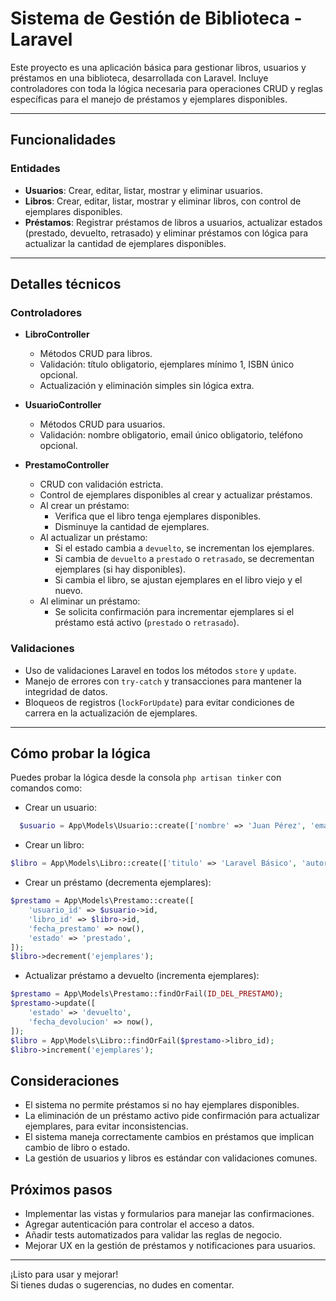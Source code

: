 # Sistema de Gestión de Biblioteca - Laravel

Este proyecto es una aplicación básica para gestionar libros, usuarios y préstamos en una biblioteca, desarrollada con Laravel. Incluye controladores con toda la lógica necesaria para operaciones CRUD y reglas específicas para el manejo de préstamos y ejemplares disponibles.

---

## Funcionalidades

### Entidades

- **Usuarios**: Crear, editar, listar, mostrar y eliminar usuarios.
- **Libros**: Crear, editar, listar, mostrar y eliminar libros, con control de ejemplares disponibles.
- **Préstamos**: Registrar préstamos de libros a usuarios, actualizar estados (prestado, devuelto, retrasado) y eliminar préstamos con lógica para actualizar la cantidad de ejemplares disponibles.

---

## Detalles técnicos

### Controladores

- **LibroController**
  - Métodos CRUD para libros.
  - Validación: título obligatorio, ejemplares mínimo 1, ISBN único opcional.
  - Actualización y eliminación simples sin lógica extra.
  
- **UsuarioController**
  - Métodos CRUD para usuarios.
  - Validación: nombre obligatorio, email único obligatorio, teléfono opcional.
  
- **PrestamoController**
  - CRUD con validación estricta.
  - Control de ejemplares disponibles al crear y actualizar préstamos.
  - Al crear un préstamo:
    - Verifica que el libro tenga ejemplares disponibles.
    - Disminuye la cantidad de ejemplares.
  - Al actualizar un préstamo:
    - Si el estado cambia a `devuelto`, se incrementan los ejemplares.
    - Si cambia de `devuelto` a `prestado` o `retrasado`, se decrementan ejemplares (si hay disponibles).
    - Si cambia el libro, se ajustan ejemplares en el libro viejo y el nuevo.
  - Al eliminar un préstamo:
    - Se solicita confirmación para incrementar ejemplares si el préstamo está activo (`prestado` o `retrasado`).
  
### Validaciones

- Uso de validaciones Laravel en todos los métodos `store` y `update`.
- Manejo de errores con `try-catch` y transacciones para mantener la integridad de datos.
- Bloqueos de registros (`lockForUpdate`) para evitar condiciones de carrera en la actualización de ejemplares.

---

## Cómo probar la lógica

Puedes probar la lógica desde la consola `php artisan tinker` con comandos como:

- Crear un usuario:
```php
  $usuario = App\Models\Usuario::create(['nombre' => 'Juan Pérez', 'email' => 'juan@example.com']);
```

- Crear un libro:
```php
$libro = App\Models\Libro::create(['titulo' => 'Laravel Básico', 'autor' => 'Autor Ejemplo', 'ejemplares' => 3]);
```

- Crear un préstamo (decrementa ejemplares):
```php
$prestamo = App\Models\Prestamo::create([
    'usuario_id' => $usuario->id,
    'libro_id' => $libro->id,
    'fecha_prestamo' => now(),
    'estado' => 'prestado',
]);
$libro->decrement('ejemplares');
```

- Actualizar préstamo a devuelto (incrementa ejemplares):
```php
$prestamo = App\Models\Prestamo::findOrFail(ID_DEL_PRESTAMO);
$prestamo->update([
    'estado' => 'devuelto',
    'fecha_devolucion' => now(),
]);
$libro = App\Models\Libro::findOrFail($prestamo->libro_id);
$libro->increment('ejemplares');
```

## Consideraciones

- El sistema no permite préstamos si no hay ejemplares disponibles.
- La eliminación de un préstamo activo pide confirmación para actualizar ejemplares, para evitar inconsistencias.
- El sistema maneja correctamente cambios en préstamos que implican cambio de libro o estado.
- La gestión de usuarios y libros es estándar con validaciones comunes.

## Próximos pasos

- Implementar las vistas y formularios para manejar las confirmaciones.
- Agregar autenticación para controlar el acceso a datos.
- Añadir tests automatizados para validar las reglas de negocio.
- Mejorar UX en la gestión de préstamos y notificaciones para usuarios.

---

¡Listo para usar y mejorar!  
Si tienes dudas o sugerencias, no dudes en comentar.
